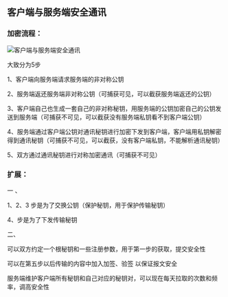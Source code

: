 ## 客户端与服务端安全通讯

### 加密流程：



![客户端与服务端安全通讯](http://cdn.liuxf.live/20201223104046.jpg)



大致分为5步

1、客户端向服务端请求服务端的非对称公钥

2、服务端返还服务端非对称公钥（可捕获可见，可以截获服务端返还的公钥）

3、客户端自己也生成一套自己的非对称秘钥，用服务端的公钥加密自己的公钥发送到服务端（可捕获不可见，可以截获没有服务端私钥看不到客户端公钥）

4、服务端通过客户端公钥对通讯秘钥进行加密下发到客户端，客户端用私钥解密得到通讯秘钥（可捕获不可见，可以截获，没有客户端私钥，不能解析通讯秘钥）

5、双方通过通讯秘钥进行对称加密通讯（可捕获不可见）



### 扩展：

一  、

1、2、3 步是为了交换公钥（保护秘钥，用于保护传输秘钥）

4、步是为了下发传输秘钥

 二、

可以双方约定一个根秘钥和一些注册参数，用于第一步的获取，提交安全性

可以在第五步以后传输的内容中加入加签、验签 以保证报文安全

服务端维护客户端所有秘钥和自己对应的秘钥对，可以现在每天拉取的次数和频率，调高安全性